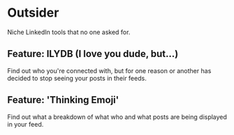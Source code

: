 # Outsider
Niche LinkedIn tools that no one asked for.

## Feature: ILYDB (I love you dude, but...)

Find out who you're connected with, but for one reason or another has decided to stop seeing your posts in their feeds.

## Feature: 'Thinking Emoji'

Find out what a breakdown of what who and what posts are being displayed in your feed.
